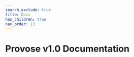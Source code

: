 ```yaml
---
search_exclude: true
title: Docs
has_children: true
nav_order: 13
---
```


# Provose v1.0 Documentation
